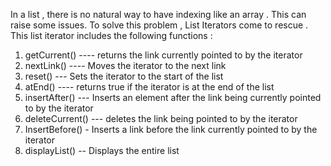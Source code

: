 In a list , there is no natural way to have indexing like an array . This can raise some issues. To solve this problem ,
List Iterators come to rescue . 
This list iterator includes the following functions :
1) getCurrent() ---- returns the link currently pointed to by the iterator 
2) nextLink() ---- Moves the iterator to the next link
3) reset() --- Sets the iterator to the start of the list 
4) atEnd() ---- returns true if the iterator is at the end of the list 
5) insertAfter() --- Inserts an element after the link being currently pointed to by the iterator 
6) deleteCurrent() --- deletes the link being pointed to by the iterator 
7) InsertBefore() - Inserts a link before the link currently pointed to by the iterator 
8) displayList() -- Displays the entire list 
